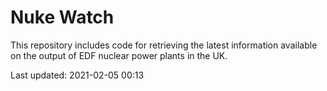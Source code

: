 # Nuke Watch

This repository includes code for retrieving the latest information available on the output of EDF nuclear power plants in the UK.

Last updated: 2021-02-05 00:13